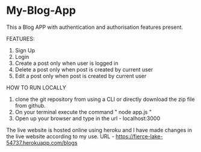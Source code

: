 # My-Blog-App

This a Blog APP with authentication and authorisation features present.

FEATURES:
1) Sign Up
2) Login
3) Create a post only when user is logged in
4) Delete a post only when post is created by current user
5) Edit a post only when post is created by current user

HOW TO RUN LOCALLY
1) clone the git repository from using a CLI or directly download the zip file from github.
2) On your terminal execute the command " node app.js "
3) Open up your browser and type in the url -  localhost:3000

The live website is hosted online using heroku and I have made changes in the live website according to my use.
URL -  https://fierce-lake-54737.herokuapp.com/blogs

